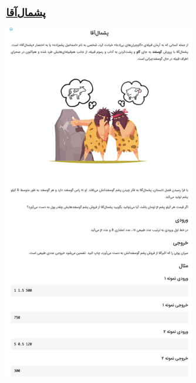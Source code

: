 # [پشمال‌آقا](https://quera.ir/problemset/contest/72877/%D8%B3%D8%A4%D8%A7%D9%84-%D8%AF%D8%A7%D9%86%D8%B4%D8%A2%D9%85%D9%88%D8%B2%DB%8C-%D8%B1%DB%8C%D8%A7%D8%B6%DB%8C%D8%A7%D8%AA-%D9%BE%D8%B4%D9%85%D8%A7%D9%84%D8%A2%D9%82%D8%A7)

![github-octocat](https://github.com/kasrazarei39/Quera-Answers/blob/main/Questions/contest/%D9%BE%D8%B4%D9%85%D8%A7%D9%84%E2%80%8C%D8%A7%D9%82%D8%A7-72877/question.png)
